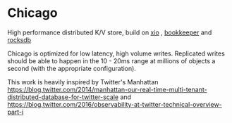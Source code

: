 Chicago
=======

High performance distributed K/V store, build on [xio](https://github.com/xjdr/xio) , [bookkeeper](https://)
and [rocksdb](https://github.com/facebook/rocksdb)

Chicago is optimized for low latency, high volume writes. Replicated writes should be able to happen in the
10 - 20ms range at millions of objects a second (with the appropriate configuration).

This work is heavily inspired by Twitter's Manhattan
https://blog.twitter.com/2014/manhattan-our-real-time-multi-tenant-distributed-database-for-twitter-scale
and
https://blog.twitter.com/2016/observability-at-twitter-technical-overview-part-i